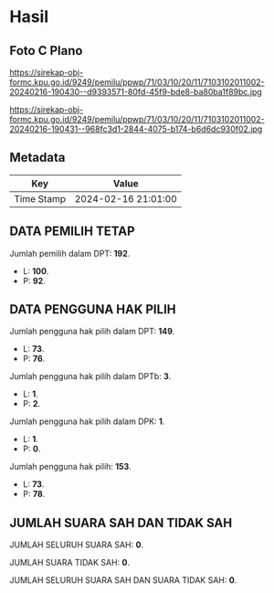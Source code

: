 # Hasil

## Foto C Plano

https://sirekap-obj-formc.kpu.go.id/9249/pemilu/ppwp/71/03/10/20/11/7103102011002-20240216-190430--d9393571-80fd-45f9-bde8-ba80ba1f89bc.jpg

https://sirekap-obj-formc.kpu.go.id/9249/pemilu/ppwp/71/03/10/20/11/7103102011002-20240216-190431--968fc3d1-2844-4075-b174-b6d6dc930f02.jpg


## Metadata

| Key        | Value               |
| ---------- | ------------------- |
| Time Stamp | 2024-02-16 21:01:00 |


## DATA PEMILIH TETAP

Jumlah pemilih dalam DPT: **192**.
 * L: **100**.
 * P: **92**.

## DATA PENGGUNA HAK PILIH

Jumlah pengguna hak pilih dalam DPT: **149**.
 * L: **73**.
 * P: **76**.

Jumlah pengguna hak pilih dalam DPTb: **3**.
 * L: **1**.
 * P: **2**.

Jumlah pengguna hak pilih dalam DPK: **1**.
 * L: **1**.
 * P: **0**.

Jumlah pengguna hak pilih: **153**.
 * L: **73**.
 * P: **78**.

## JUMLAH SUARA SAH DAN TIDAK SAH

JUMLAH SELURUH SUARA SAH: **0**.

JUMLAH SUARA TIDAK SAH: **0**.

JUMLAH SELURUH SUARA SAH DAN SUARA TIDAK SAH: **0**.


